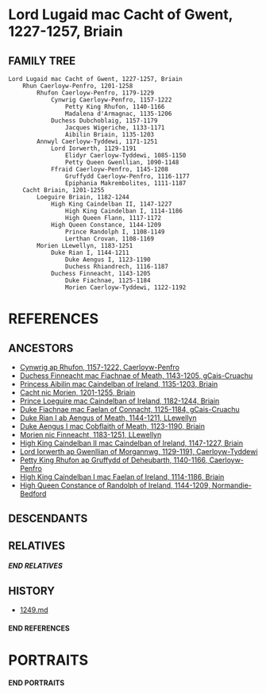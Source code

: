 # Lord Lugaid mac Cacht of Gwent, 1227-1257, Briain

## FAMILY TREE 
```
Lord Lugaid mac Cacht of Gwent, 1227-1257, Briain
    Rhun Caerloyw-Penfro, 1201-1258
        Rhufon Caerloyw-Penfro, 1179-1229
            Cynwrig Caerloyw-Penfro, 1157-1222
                Petty King Rhufon, 1140-1166
                Madalena d'Armagnac, 1135-1206
            Duchess Dubchoblaig, 1157-1179
                Jacques Wigeriche, 1133-1171
                Aibilin Briain, 1135-1203
        Annwyl Caerloyw-Tyddewi, 1171-1251
            Lord Iorwerth, 1129-1191
                Elidyr Caerloyw-Tyddewi, 1085-1150
                Petty Queen Gwenllian, 1090-1148
            Ffraid Caerloyw-Penfro, 1145-1208
                Gruffydd Caerloyw-Penfro, 1116-1177
                Epiphania Makrembolites, 1111-1187
    Cacht Briain, 1201-1255
        Loeguire Briain, 1182-1244
            High King Caindelban II, 1147-1227
                High King Caindelban I, 1114-1186
                High Queen Flann, 1117-1172
            High Queen Constance, 1144-1209
                Prince Randolph I, 1108-1149
                Lerthan Crovan, 1108-1169
        Morien LLewellyn, 1183-1251
            Duke Rian I, 1144-1211
                Duke Aengus I, 1123-1190
                Duchess Rhiandrech, 1116-1187
            Duchess Finneacht, 1143-1205
                Duke Fiachnae, 1125-1184
                Morien Caerloyw-Tyddewi, 1122-1192
```

# REFERENCES

## ANCESTORS
* [Cynwrig ap Rhufon, 1157-1222, Caerloyw-Penfro](cynwrig_ap_rhufon_1157.md)
* [Duchess Finneacht mac Fiachnae of Meath, 1143-1205, gCais-Cruachu](finneacht_mac_fiachnae_1143.md)
* [Princess Aibilin mac Caindelban of Ireland, 1135-1203, Briain](aibilin_mac_caindelban_1135.md)
* [Cacht nic Morien, 1201-1255, Briain](cacht_nic_morien_1201.md)
* [Prince Loeguire mac Caindelban of Ireland, 1182-1244, Briain](loeguire_mac_caindelban_1182.md)
* [Duke Fiachnae mac Faelan of Connacht, 1125-1184, gCais-Cruachu](fiachnae_mac_faelan_1125.md)
* [Duke Rian I ab Aengus of Meath, 1144-1211, LLewellyn](rian_i_ab_aengus_1144.md)
* [Duke Aengus I mac Cobflaith of Meath, 1123-1190, Briain](aengus_i_mac_cobflaith_1123.md)
* [Morien nic Finneacht, 1183-1251, LLewellyn](morien_nic_finneacht_1183.md)
* [High King Caindelban II mac Caindelban of Ireland, 1147-1227, Briain](caindelban_ii_mac_caindelban_1147.md)
* [Lord Iorwerth ap Gwenllian of Morgannwg, 1129-1191, Caerloyw-Tyddewi](iorwerth_ap_gwenllian_1129.md)
* [Petty King Rhufon ap Gruffydd of Deheubarth, 1140-1166, Caerloyw-Penfro](rhufon_ap_gruffydd_1140.md)
* [High King Caindelban I mac Faelan of Ireland, 1114-1186, Briain](caindelban_i_mac_faelan_1114.md)
* [High Queen Constance of Randolph of Ireland, 1144-1209, Normandie-Bedford](constance_randolph_1144.md)

## DESCENDANTS

## RELATIVES

##### END RELATIVES 
## HISTORY
* [1249.md](../h/1249.md)

#### END REFERENCES

# PORTRAITS

#### END PORTRAITS

